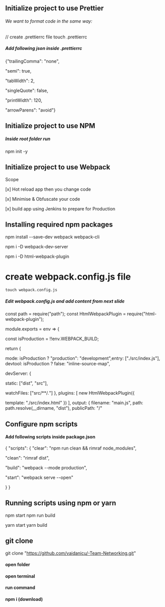 ## Initialize project to use Prettier

###### We want to format code in the same way:

// create .prettierrc file touch .prettierrc

##### Add following json inside .prettierrc

{"trailingComma": "none",

"semi": true,

"tabWidth": 2,

"singleQuote": false,

"printWidth": 120,

"arrowParens": "avoid"}

## Initialize project to use NPM

##### Inside root folder run

npm init -y

## Initialize project to use Webpack

Scope

[x] Hot reload app then you change code

[x] Minimise & Obfuscate your code

[x] build app using Jenkins to prepare for Production


## Installing required npm packages
npm install --save-dev webpack webpack-cli

npm i -D webpack-dev-server

npm i -D html-webpack-plugin


# create webpack.config.js file

    touch webpack.config.js

##### Edit webpack.config.js and add content from next slide

const path = require("path");
const HtmlWebpackPlugin = require("html-webpack-plugin");

module.exports = env => {

const isProduction = !!env.WEBPACK_BUILD;

return {

mode: isProduction ? "production": "development",entry: ["./src/index.js"],
devtool: isProduction ? false: "inline-source-map",

devServer: {

static: ["dist",
"src"],

watchFiles: ["src/**/*.*"]
},
plugins: [
new HtmlWebpackPlugin({

template: "./src/index.html"
})
],
output: {
filename: "main.js",
path: path.resolve(\_\_dirname, "dist"),
publicPath: "/"

## Configure npm scripts

#### Add following scripts inside package.json

{
"scripts": {
"clear": "npm run clean && rimraf node_modules",

"clean": "rimraf dist",

"build": "webpack --mode production",

"start": "webpack serve --open"

}
}

## Running scripts using npm or yarn

npm start
npm run build

yarn start
yarn build

## git clone

git clone "https://github.com/vaidanicu/-Team-Networking.git"

#### open folder

#### open terminal

#### run command

#### npm i (download)
